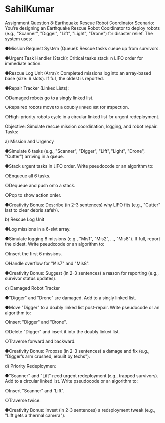 # SahilKumar
Assignment Question 8: Earthquake Rescue Robot Coordinator 
Scenario: You’re designing an Earthquake Rescue Robot Coordinator to deploy robots (e.g., "Scanner", "Digger", "Lift", "Light", "Drone") for disaster relief. The system uses:

●Mission Request System (Queue): Rescue tasks queue up from survivors.

●Urgent Task Handler (Stack): Critical tasks stack in LIFO order for immediate action.

●Rescue Log Unit (Array): Completed missions log into an array-based base (size: 6 slots). If full, the oldest is reported.

●Repair Tracker (Linked Lists):

○Damaged robots go to a singly linked list.

○Repaired robots move to a doubly linked list for inspection.

○High-priority robots cycle in a circular linked list for urgent redeployment.

Objective: Simulate rescue mission coordination, logging, and robot repair.
Tasks:

a) Mission and Urgency 

●Simulate 6 tasks (e.g., "Scanner", "Digger", "Lift", "Light", "Drone", "Cutter") arriving in a queue.

●Stack urgent tasks in LIFO order. Write pseudocode or an algorithm to:

○Enqueue all 6 tasks.

○Dequeue and push onto a stack.

○Pop to show action order.

●Creativity Bonus: Describe (in 2-3 sentences) why LIFO fits (e.g., "Cutter" last to clear debris safely).

b) Rescue Log Unit 

●Log missions in a 6-slot array.

●Simulate logging 8 missions (e.g., "Mis1", "Mis2", ..., "Mis8"). If full, report the oldest. Write pseudocode or an algorithm to:

○Insert the first 6 missions.

○Handle overflow for "Mis7" and "Mis8".

●Creativity Bonus: Suggest (in 2-3 sentences) a reason for reporting (e.g., survivor status updates).

c) Damaged Robot Tracker 

●"Digger" and "Drone" are damaged. Add to a singly linked list.

●Move "Digger" to a doubly linked list post-repair. Write pseudocode or an algorithm to:

○Insert "Digger" and "Drone".

○Delete "Digger" and insert it into the doubly linked list.

○Traverse forward and backward.

●Creativity Bonus: Propose (in 2-3 sentences) a damage and fix (e.g., "Digger’s arm crushed, rebuilt by techs").

d) Priority Redeployment 

●"Scanner" and "Lift" need urgent redeployment (e.g., trapped survivors). Add to a circular linked list. Write pseudocode or an algorithm to:

○Insert "Scanner" and "Lift".

○Traverse twice.

●Creativity Bonus: Invent (in 2-3 sentences) a redeployment tweak (e.g., "Lift gets a thermal camera").
